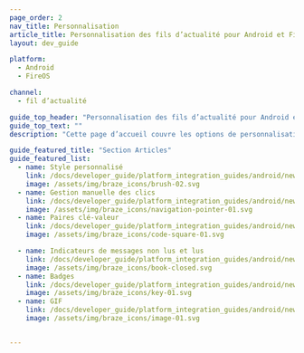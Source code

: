 ```yaml
---
page_order: 2
nav_title: Personnalisation
article_title: Personnalisation des fils d’actualité pour Android et FireOS
layout: dev_guide

platform:
  - Android
  - FireOS

channel:
  - fil d’actualité

guide_top_header: "Personnalisation des fils d’actualité pour Android et FireOS"
guide_top_text: ""
description: "Cette page d’accueil couvre les options de personnalisation du fil d’actualités du SDK Braze Android et FireOS comme le style personnalisé, la gestion manuelle des clics, les paires clé-valeur, etc."

guide_featured_title: "Section Articles"
guide_featured_list:
  - name: Style personnalisé
    link: /docs/developer_guide/platform_integration_guides/android/news_feed/customization/custom_styling/
    image: /assets/img/braze_icons/brush-02.svg
  - name: Gestion manuelle des clics
    link: /docs/developer_guide/platform_integration_guides/android/news_feed/customization/click_listener/
    image: /assets/img/braze_icons/navigation-pointer-01.svg
  - name: Paires clé-valeur
    link: /docs/developer_guide/platform_integration_guides/android/news_feed/customization/key_value_pairs/
    image: /assets/img/braze_icons/code-square-01.svg

  - name: Indicateurs de messages non lus et lus
    link: /docs/developer_guide/platform_integration_guides/android/news_feed/customization/read_and_unread/
    image: /assets/img/braze_icons/book-closed.svg
  - name: Badges
    link: /docs/developer_guide/platform_integration_guides/android/news_feed/customization/badges/
    image: /assets/img/braze_icons/key-01.svg
  - name: GIF
    link: /docs/developer_guide/platform_integration_guides/android/news_feed/customization/gifs/
    image: /assets/img/braze_icons/image-01.svg


---
```

<br><br>
